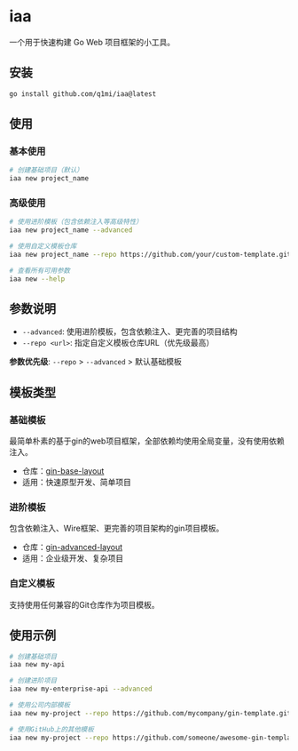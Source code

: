 # iaa 

一个用于快速构建 Go Web 项目框架的小工具。

## 安装

```bash
go install github.com/q1mi/iaa@latest
```

## 使用

### 基本使用

```bash
# 创建基础项目（默认）
iaa new project_name
```

### 高级使用

```bash
# 使用进阶模板（包含依赖注入等高级特性）
iaa new project_name --advanced

# 使用自定义模板仓库
iaa new project_name --repo https://github.com/your/custom-template.git

# 查看所有可用参数
iaa new --help
```

## 参数说明

- `--advanced`: 使用进阶模板，包含依赖注入、更完善的项目结构
- `--repo <url>`: 指定自定义模板仓库URL（优先级最高）

**参数优先级**: `--repo` > `--advanced` > 默认基础模板

## 模板类型

### 基础模板
最简单朴素的基于gin的web项目框架，全部依赖均使用全局变量，没有使用依赖注入。

- 仓库：[gin-base-layout](https://github.com/q1mi/gin-base-layout)
- 适用：快速原型开发、简单项目

### 进阶模板  
包含依赖注入、Wire框架、更完善的项目架构的gin项目模板。

- 仓库：[gin-advanced-layout](https://github.com/q1mi/gin-advanced-layout) 
- 适用：企业级开发、复杂项目

### 自定义模板
支持使用任何兼容的Git仓库作为项目模板。

## 使用示例

```bash
# 创建基础项目
iaa new my-api

# 创建进阶项目
iaa new my-enterprise-api --advanced

# 使用公司内部模板
iaa new my-project --repo https://github.com/mycompany/gin-template.git

# 使用GitHub上的其他模板
iaa new my-project --repo https://github.com/someone/awesome-gin-template.git
```
